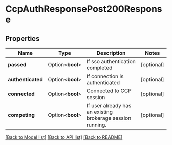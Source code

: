 # CcpAuthResponsePost200Response

## Properties

Name | Type | Description | Notes
------------ | ------------- | ------------- | -------------
**passed** | Option<**bool**> | If sso authentication completed | [optional]
**authenticated** | Option<**bool**> | If connection is authenticated | [optional]
**connected** | Option<**bool**> | Connected to CCP session | [optional]
**competing** | Option<**bool**> | If user already has an existing brokerage session running. | [optional]

[[Back to Model list]](../README.md#documentation-for-models) [[Back to API list]](../README.md#documentation-for-api-endpoints) [[Back to README]](../README.md)


